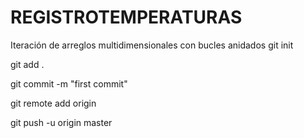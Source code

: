 # REGISTROTEMPERATURAS
Iteración de arreglos multidimensionales con bucles anidados
git init

git add .

git commit -m "first commit"

git remote add origin 

git push -u origin master
